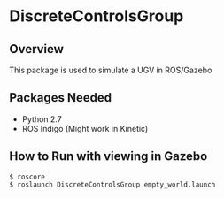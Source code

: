 # DiscreteControlsGroup

## Overview

This package is used to simulate a UGV in ROS/Gazebo

## Packages Needed
- Python 2.7
- ROS Indigo (Might work in Kinetic)


## How to Run with viewing in Gazebo
```
$ roscore
$ roslaunch DiscreteControlsGroup empty_world.launch 

```





